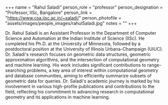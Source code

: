 +++
name = "Rahul Saladi"
person_role = "professor"
person_designation = "Professor, IISc, Bangalore"
person_link = "https://www.csa.iisc.ac.in/~saladi/"
person_photofile = "assets/images/people_images/rahulSaladi.jpg"
notes = ""
+++

Dr. Rahul Saladi is an Assistant Professor in the Department of Computer Science and Automation at the Indian Institute
of Science (IISc). He completed his Ph.D. at the University of Minnesota, followed by a postdoctoral position at the
University of Illinois Urbana-Champaign (UIUC). Dr. Saladi's research focuses on geometric data structures, geometric
approximation algorithms, and the intersection of computational geometry and machine learning. His work includes
significant contributions to range-searching problems, a key area of interest within computational geometry and database
communities, aiming to efficiently summarize subsets of geometric data for queries. Dr. Saladi's academic journey is
marked by his involvement in various high-profile publications and contributions to the field, reflecting his commitment
to advancing research in computational geometry and its applications in machine learning.